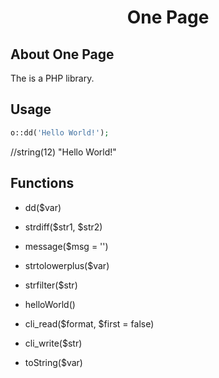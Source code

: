 <h1><p align="center">One Page</p></h1>

## About One Page
The is a PHP library.

## Usage
```php
o::dd('Hello World!');
```
//string(12) "Hello World!" 

## Functions
- dd($var)

- strdiff($str1, $str2)

- message($msg = '')

- strtolowerplus($var)

- strfilter($str)

- helloWorld()

- cli_read($format, $first = false)

- cli_write($str)

- toString($var)

